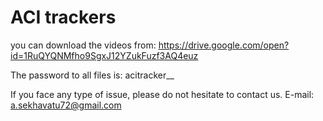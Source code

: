 # ACI trackers
you can download the videos from:
https://drive.google.com/open?id=1RuQYQNMfho9SgxJ12YZukFuzf3AQ4euz

The password to all files is: acitracker__

If you face any type of issue, please do not hesitate to contact us.
E-mail: a.sekhavatu72@gmail.com
